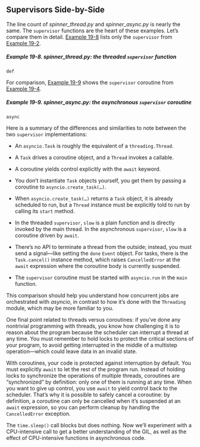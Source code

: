## Supervisors Side-by-Side

The line count of _spinner_thread.py_ and _spinner_async.py_ is nearly the same. The `supervisor` functions are the heart of these examples. Let’s compare them in detail. [Example 19-8](#thread_supervisor_ex) lists only the `supervisor` from [Example 19-2](#spinner_thread_rest_ex).

##### Example 19-8. spinner_thread.py: the threaded `supervisor` function

```
def
```

For comparison, [Example 19-9](#asyncio_supervisor_ex) shows the `supervisor` coroutine from [Example 19-4](#spinner_async_start_ex).

##### Example 19-9. spinner_async.py: the asynchronous `supervisor` coroutine

```
async
```

Here is a summary of the differences and similarities to note between the two `supervisor` implementations:

- An `asyncio.Task` is roughly the equivalent of a `threading.Thread`.
    
- A `Task` drives a coroutine object, and a `Thread` invokes a callable.
    
- A coroutine yields control explicitly with the `await` keyword.
    
- You don’t instantiate `Task` objects yourself, you get them by passing a coroutine to `asyncio.create_task(…)`.
    
- When `asyncio.create_task(…)` returns a `Task` object, it is already scheduled to run, but a `Thread` instance must be explicitly told to run by calling its `start` method.
    
- In the threaded `supervisor`, `slow` is a plain function and is directly invoked by the main thread. In the asynchronous `supervisor`, `slow` is a coroutine driven by `await`.
    
- There’s no API to terminate a thread from the outside; instead, you must send a signal—like setting the `done` `Event` object. For tasks, there is the `Task.cancel()` instance method, which raises `CancelledError` at the `await` expression where the coroutine body is currently suspended.
    
- The `supervisor` coroutine must be started with `asyncio.run` in the `main` function.
    

This comparison should help you understand how concurrent jobs are orchestrated with _asyncio_, in contrast to how it’s done with the `Threading` module, which may be more familiar to you.

One final point related to threads versus coroutines: if you’ve done any nontrivial programming with threads, you know how challenging it is to reason about the program because the scheduler can interrupt a thread at any time. You must remember to hold locks to protect the critical sections of your program, to avoid getting interrupted in the middle of a multistep operation—which could leave data in an invalid state.

With coroutines, your code is protected against interruption by default. You must explicitly `await` to let the rest of the program run. Instead of holding locks to synchronize the operations of multiple threads, coroutines are “synchronized” by definition: only one of them is running at any time. When you want to give up control, you use `await` to yield control back to the scheduler. That’s why it is possible to safely cancel a coroutine: by definition, a coroutine can only be cancelled when it’s suspended at an `await` expression, so you can perform cleanup by handling the `CancelledError` exception.

The `time.sleep()` call blocks but does nothing. Now we’ll experiment with a CPU-intensive call to get a better understanding of the GIL, as well as the effect of CPU-intensive functions in asynchronous code.
